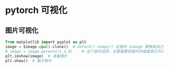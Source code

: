 # pytorch 可视化

## 图片可视化
```python 
from matplotlib import pyplot as plt
image = $image.cpu().clone()  # detach().numpy() 这里的 $image 要换成自己的变量名
# image = image.permute(1,2,0)    # 这个是可选的，主要是要将图片的维度调正为(w, h, c)的形式
plt.imshow(image)  # 准备图片
plt.show()  # 展示图片
```
